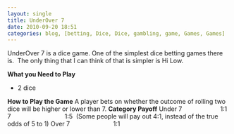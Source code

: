 ```yaml
---
layout: single
title: UnderOver 7
date: 2010-09-20 18:51
categories: blog, [betting, Dice, Dice, gambling, game, Games, Games]
---
```

UnderOver 7 is a dice game.
One of the simplest dice betting games there is.  The only thing that I can think of that is simpler is Hi Low.

<strong>What you Need to Play</strong>
<ul>
	<li>2 dice</li>
</ul>
<strong>How to Play the Game</strong>
A player bets on whether the outcome of rolling two dice will be higher or lower than 7.
<strong> Category </strong> <strong> Payoff</strong>
Under 7                      1:1
7                               1:5  (Some people will pay out 4:1, instead of the true odds of 5 to 1)
Over 7                         1:1
